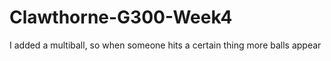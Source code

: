 # Clawthorne-G300-Week4
 I added a multiball, so when someone hits a certain thing more balls appear
